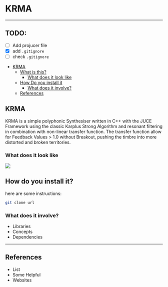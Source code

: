 # KRMA

---

## TODO:

- [ ] Add projucer file
- [x] add `.gitignore`
- [ ] check `.gitignore`

<!-- TOC depthFrom:1 depthTo:6 withLinks:1 updateOnSave:1 orderedList:0 -->

- [KRMA](#project-title)
	- [What is this?](#what-is-this)
		- [What does it look like](#what-does-it-look-like)
	- [How Do you install it](#how-do-you-install-it)
		- [What does it involve?](#what-does-it-involve)
	- [References](#references)

<!-- /TOC -->



## KRMA

KRMA is a simple polyphonic Synthesiser written in C++ with the JUCE Framework using the classic Karplus Strong Algorithm and resonant filtering in combination with non-linear transfer function. The transfer function allow for Feedback Values > 1.0 without Breakout, pushing the timbre into more distorted and broken territories.

### What does it look like

![](https://cdn.pixabay.com/photo/2018/10/28/06/56/cat-3778010_1280.jpg)

## How do you install it?

here are some instructions:

```sh
git clone url
```

### What does it involve?

- Libraries
- Concepts
- Dependencies

---

## References

- List
- Some Helpful
- Websites
